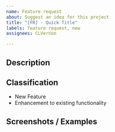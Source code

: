 ```yaml
---
name: Feature request
about: Suggest an idea for this project
title: "[FR] - Quick Title"
labels: feature request, new
assignees: CLVernon

---
```


## Description
<!--
Please provide a clear and concise description of the feature request.
-->

## Classification
<!--
Please classify the feature request, remove the options that don't apply
-->
- New Feature
- Enhancement to existing functionality

## Screenshots / Examples
<!--
If applicable, add screenshots or examples to help explain your feature requests.
-->

